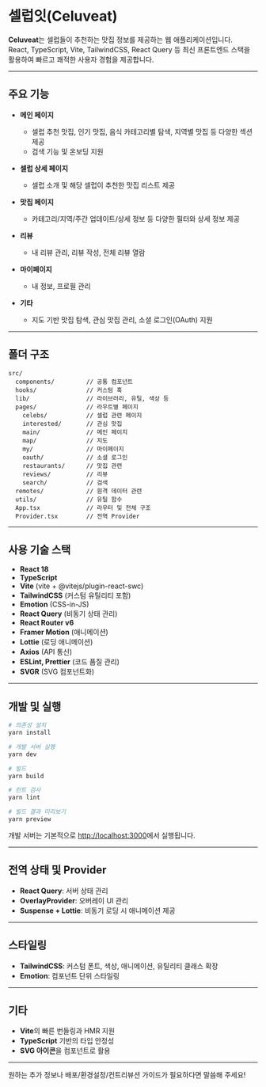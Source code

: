 # 셀럽잇(Celuveat)

**Celuveat**는 셀럽들이 추천하는 맛집 정보를 제공하는 웹 애플리케이션입니다.  
React, TypeScript, Vite, TailwindCSS, React Query 등 최신 프론트엔드 스택을 활용하여 빠르고 쾌적한 사용자 경험을 제공합니다.

---

## 주요 기능

- **메인 페이지**

  - 셀럽 추천 맛집, 인기 맛집, 음식 카테고리별 탐색, 지역별 맛집 등 다양한 섹션 제공
  - 검색 기능 및 온보딩 지원

- **셀럽 상세 페이지**

  - 셀럽 소개 및 해당 셀럽이 추천한 맛집 리스트 제공

- **맛집 페이지**

  - 카테고리/지역/주간 업데이트/상세 정보 등 다양한 필터와 상세 정보 제공

- **리뷰**

  - 내 리뷰 관리, 리뷰 작성, 전체 리뷰 열람

- **마이페이지**

  - 내 정보, 프로필 관리

- **기타**
  - 지도 기반 맛집 탐색, 관심 맛집 관리, 소셜 로그인(OAuth) 지원

---

## 폴더 구조

```
src/
  components/         // 공통 컴포넌트
  hooks/              // 커스텀 훅
  lib/                // 라이브러리, 유틸, 색상 등
  pages/              // 라우트별 페이지
    celebs/           // 셀럽 관련 페이지
    interested/       // 관심 맛집
    main/             // 메인 페이지
    map/              // 지도
    my/               // 마이페이지
    oauth/            // 소셜 로그인
    restaurants/      // 맛집 관련
    reviews/          // 리뷰
    search/           // 검색
  remotes/            // 원격 데이터 관련
  utils/              // 유틸 함수
  App.tsx             // 라우터 및 전체 구조
  Provider.tsx        // 전역 Provider
```

---

## 사용 기술 스택

- **React 18**
- **TypeScript**
- **Vite** (vite + @vitejs/plugin-react-swc)
- **TailwindCSS** (커스텀 유틸리티 포함)
- **Emotion** (CSS-in-JS)
- **React Query** (비동기 상태 관리)
- **React Router v6**
- **Framer Motion** (애니메이션)
- **Lottie** (로딩 애니메이션)
- **Axios** (API 통신)
- **ESLint, Prettier** (코드 품질 관리)
- **SVGR** (SVG 컴포넌트화)

---

## 개발 및 실행

```bash
# 의존성 설치
yarn install

# 개발 서버 실행
yarn dev

# 빌드
yarn build

# 린트 검사
yarn lint

# 빌드 결과 미리보기
yarn preview
```

개발 서버는 기본적으로 [http://localhost:3000](http://localhost:3000)에서 실행됩니다.

---

## 전역 상태 및 Provider

- **React Query**: 서버 상태 관리
- **OverlayProvider**: 오버레이 UI 관리
- **Suspense + Lottie**: 비동기 로딩 시 애니메이션 제공

---

## 스타일링

- **TailwindCSS**: 커스텀 폰트, 색상, 애니메이션, 유틸리티 클래스 확장
- **Emotion**: 컴포넌트 단위 스타일링

---

## 기타

- **Vite**의 빠른 번들링과 HMR 지원
- **TypeScript** 기반의 타입 안정성
- **SVG 아이콘**을 컴포넌트로 활용

---

원하는 추가 정보나 배포/환경설정/컨트리뷰션 가이드가 필요하다면 말씀해 주세요!
